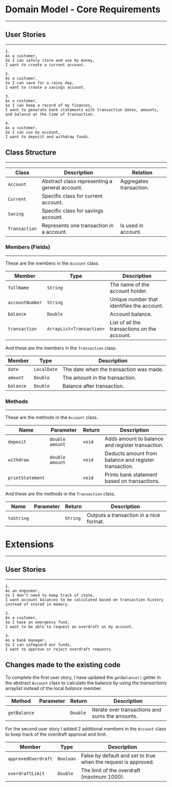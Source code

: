 # Domain Model - Core Requirements

------------------------------------

## User Stories

------------------------------------

```
1.
As a customer,
So I can safely store and use my money,
I want to create a current account.

2.
As a customer,
So I can save for a rainy day,
I want to create a savings account.

3.
As a customer,
So I can keep a record of my finances,
I want to generate bank statements with transaction dates, amounts, and balance at the time of transaction.

4.
As a customer,
So I can use my account,
I want to deposit and withdraw funds.
```

## Class Structure

-----------------------------------

| Class         | Description                                    | Relation                |
|---------------|------------------------------------------------|-------------------------|
| `Account`     | Abstract class representing a general account. | Aggregates transaction. |
| `Current`     | Specific class for current account.            |                         |
| `Saving`      | Specific class for savings account.            |                         |
| `Transaction` | Represents one transaction in a  account.      | Is used in account.     |


### Members (Fields)

-----------------------------------

These are the members in the `Account` class.

| Member           | Type                     | Description                                  |
|------------------|--------------------------|----------------------------------------------|
| `fullName`       | `String`                 | The name of the account holder.              |
| `accountNumber`  | `String`                 | Unique number that identifies the account.   |
| `balance`        | `Double`                 | Account balance.                             |
| `transaction`    | `ArrayList<Transaction>` | List of all the transactions on the account. |

And these are the members in the `Transaction` class.

| Member    | Type        | Description                             |
|-----------|-------------|-----------------------------------------|
| `date`    | `LocalDate` | The date when the transaction was made. |
| `amount`  | `Double`    | The amount in the transaction.          |
| `balance` | `Double`    | Balance after transaction.              |

### Methods

---------------------------------------------

These are the methods in the `Account` class.

| Name             | Parameter       | Return | Description                                           |
|------------------|-----------------|--------|-------------------------------------------------------|
| `deposit`        | `double amount` | `void` | Adds amount to balance and register transaction.      |
| `withdraw`       | `double amount` | `void` | Deducts amount from balance and register transaction. |
| `printStatement` |                 | `void` | Prints bank statement based on transactions.          |

And these are the methods in the `Transaction` class.

| Name       | Parameter | Return   | Description                             |
|------------|-----------|----------|-----------------------------------------|
| `toString` |           | `String` | Outputs a transaction in a nice format. |

# Extensions

---------------------------------------------

## User Stories

---------------------------------------------

```
1.
As an engineer,
So I don't need to keep track of state,
I want account balances to be calculated based on transaction history instead of stored in memory.

2.
As a customer,
So I have an emergency fund,
I want to be able to request an overdraft on my account.

3.
As a bank manager,
So I can safeguard our funds,
I want to approve or reject overdraft requests.
```

## Changes made to the existing code

To complete the first user story, I have updated the `getBalance()` getter in the abstract `Account` class
to calculate the balance by using the *transactions* arraylist instead of the local *balance* member.

| Method       | Parameter | Return   | Description                                     |
|--------------|-----------|----------|-------------------------------------------------|
| `getBalance` |           | `Double` | Iterate over transactions and sums the amounts. |

For the second user story I added 2 additional members in the `Account` class to keep track of
the overdraft approval and limit. 

| Member              | Type      | Description                                                    |
|---------------------|-----------|----------------------------------------------------------------|
| `approvedOverdraft` | `Boolean` | False by default and set to true when the request is approved. |
| `overdraftLimit`    | `Double`  | The limit of the overdraft (maximum 1000).                     |












